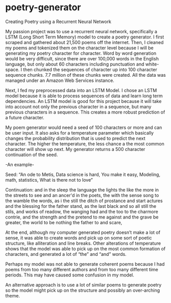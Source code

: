 # poetry-generator
Creating Poetry using a Recurrent Neural Network

My passion project was to use a recurrent neural network, specifically a LSTM (Long Short Term Memory) model to create 
a poetry generator. I first scraped and gathered about 21,500 poems off the internet. Then, I cleaned my poems and 
tokenized them on the character level because I will be generating my poetry character for character. Word by word
generation would be very difficult, since there are over 100,000 words in the English language, but only about 60 
characters including punctuation and white-space. I then chunked the sequences of character up into 100 character 
sequence chunks. 7.7 million of these chunks were created. All the data was managed under an Amazon Web Services instance. 

Next, I fed my preprocessed data into an LSTM Model. I chose an LSTM model because it is able to process sequences of
data and learn long term dependencies. An LSTM model is good for this project because it will take into account not only
the previous character in a sequence, but many previous characters in a sequence. This creates a more robust prediction 
of a future character. 

My poem generator would need a seed of 100 characters or more and can be user input. It also asks for a temperature 
parameter which basically changes the probability distribution that is used to predict the next character. The higher 
the temperature, the less chance a the most common character will show up next. My generator returns a 500 character 
continuation of the seed. 

-An example-

Seed:
“An ode to Metis, Data science is hard, You make it easy, Modeling, math, statistics, What is there not to love”

Continuation:
and in the sleep the language the lights the like the more
in the streets to see and an ancer'd in the poets,
the with the sense song to the wamble the words,
as i the still the ditch of prostance and start actures
and the blessing for the father stand,
as the last black and so all still the stils,
and works of readow, the wanging had and the too to the charmore contrie,
and the strength and the pretend to me against and the grave be greater,
the world to be nothing the father to and scare,

At the end, although my computer generated poetry doesn’t make a lot of sense, it was able to create words and pick 
up on some sort of poetic structure, like alliteration and line breaks. Other alterations of temperature shows that 
the model was able to pick up on the most common formation of characters, and generated a lot of “the” and “and” words.  

Perhaps my model was not able to generate coherent poems because I had poems from too many different authors and from
too many different time periods. This may have caused some confusion in my model. 

An alternative approach is to use a lot of similar poems to generate poetry so the model might pick up on the structure 
and possibly an over-arching theme.

